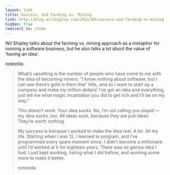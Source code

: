 ```yaml
---
layout: link
title: Success, and Farming vs. Mining
link: http://blog.wilshipley.com/2011/04/success-and-farming-vs-mining.html
hidden: true
redirect_to: /home
---
```


Wil Shipley talks about the farming vs. mining approach as a metaphor
for running a software business, but he also talks a bit about the value
of ‘having an idea’.

notextile.

<blockquote cite="http://blog.wilshipley.com/2011/04/success-and-farming-vs-mining.html">
What’s upsetting is the number of people who have come to me with the
idea of becoming miners: “I know nothing about software, but I can see
there’s gold in them thar’ hills, and so I want to start up a company
and make my million dollars! I’ve got an idea and everything, just tell
me what magic incantation you did to get rich and I’ll be on my way.”

This doesn’t work. Your idea sucks. No, I’m not calling you stupid — my
idea sucks, too. All ideas suck, because they are just ideas. They’re
worth nothing.

My success is because I worked to make the idea real. A lot. All my
life. Starting when I was 12, I learned to program, and I’ve programmed
every spare moment since. I didn’t become a millionaire until I’d worked
at it for eighteen years. There was no genius idea I had. I just kept
working, hating what I did before, and working some more to make it
better.

notextile.

</blockquote>
